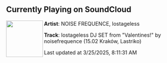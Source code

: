 ## Currently Playing on SoundCloud

[<img align="left" width="100" src="https://i1.sndcdn.com/artworks-CUZbJqMcFSww1mBF-TSNsbQ-t500x500.png">](https://soundcloud.com/noisefrequence/lostageless-dj-set-from-valentines-by-noisefrequence-1502-krakow-lastriko)

**Artist**: NOISE FREQUENCE, lostageless 

**Track**: lostageless DJ SET from "Valentines!" by noisefrequence (15.02 Kraków, Lastriko)

Last updated at 3/25/2025, 8:11:31 AM
